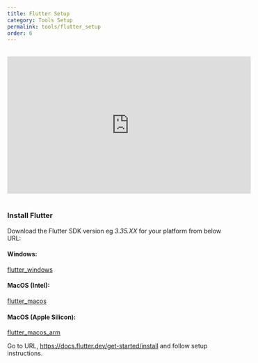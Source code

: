 ```yaml
---
title: Flutter Setup
category: Tools Setup
permalink: tools/flutter_setup
order: 6
---
```




<br/>
<iframe width="560" height="315" src="https://www.youtube.com/embed/Zyj1fEJ72lA" frameborder="0" allow="accelerometer; autoplay; clipboard-write; encrypted-media; gyroscope; picture-in-picture" allowfullscreen></iframe>

<br/>
<br/>


### Install Flutter

Download the Flutter SDK version eg *3.35.XX* for your platform from below URL:

#### Windows: 
[flutter_windows](https://storage.googleapis.com/flutter_infra_release/releases/stable/windows/flutter_windows_3.35.1-stable.zip)

#### MacOS (Intel):
[flutter_macos](https://storage.googleapis.com/flutter_infra_release/releases/stable/macos/flutter_macos_3.35.1-stable.zip)

#### MacOS (Apple Silicon):
[flutter_macos_arm](https://storage.googleapis.com/flutter_infra_release/releases/stable/macos/flutter_macos_arm64_3.35.1-stable.zip)

Go to URL, https://docs.flutter.dev/get-started/install and follow setup instructions.
